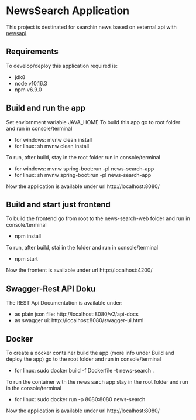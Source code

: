 # NewsSearch Application

This project is destinated for searchin news based on external api with [newsapi](https://newsapi.org).

## Requirements
To develop/deploy this application required is:
- jdk8  
- node v10.16.3
- npm v6.9.0

## Build and run the app
Set enviornment variable JAVA_HOME
To build this app go to root folder and run in console/terminal
- for windows: mvnw clean install
- for linux: sh mvnw clean install

To run, after build, stay in the root folder run in console/terminal
- for windows: mvnw spring-boot:run -pl news-search-app
- for linux: sh mvnw spring-boot:run -pl news-search-app

Now the application is available under url http://localhost:8080/

## Build and start just frontend
To build the frontend go from root to the news-search-web folder and run in console/terminal
- npm install

To run, after build, stai in the folder and run in console/terminal
- npm start

Now the frontent is available under url http://localhost:4200/

## Swagger-Rest API Doku
The REST Api Documentation is available under:
- as plain json file: http://localhost:8080/v2/api-docs
- as swagger ui: http://localhost:8080/swagger-ui.html

## Docker
To create a docker container build the app (more info under Build and deploy the app) go to the root folder and run in console/terminal
- for linux: sudo docker build -f Dockerfile -t news-search .

To run the container with the news sarch app stay in the root folder and run in the console/terminal
- for linux: sudo docker run -p 8080:8080 news-search

Now the application is available under url http://localhost:8080/